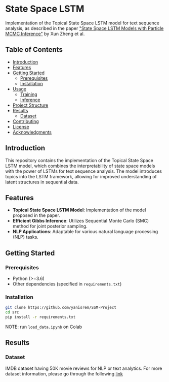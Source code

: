 # State Space LSTM

Implementation of the Topical State Space LSTM model for text sequence analysis, as described in the paper ["State Space LSTM Models with Particle MCMC Inference"](https://arxiv.org/abs/1711.11179) by Xun Zheng et al.

## Table of Contents
- [Introduction](#introduction)
- [Features](#features)
- [Getting Started](#getting-started)
  - [Prerequisites](#prerequisites)
  - [Installation](#installation)
- [Usage](#usage)
  - [Training](#training)
  - [Inference](#inference)
- [Project Structure](#project-structure)
- [Results](#results)
  - [Dataset](#dataset)
- [Contributing](#contributing)
- [License](#license)
- [Acknowledgments](#acknowledgments)

## Introduction

This repository contains the implementation of the Topical State Space LSTM model, which combines the interpretability of state space models with the power of LSTMs for text sequence analysis. The model introduces topics into the LSTM framework, allowing for improved understanding of latent structures in sequential data.

## Features

- **Topical State Space LSTM Model**: Implementation of the model proposed in the paper.
- **Efficient Gibbs Inference**: Utilizes Sequential Monte Carlo (SMC) method for joint posterior sampling.
- **NLP Applications**: Adaptable for various natural language processing (NLP) tasks.

## Getting Started

### Prerequisites

- Python (>=3.6)
- Other dependencies (specified in `requirements.txt`)

### Installation

```bash
git clone https://github.com/yanisrem/SSM-Project
cd src
pip install -r requirements.txt
```

NOTE: run `load_data.ipynb` on Colab

## Results

### Dataset

IMDB dataset having 50K movie reviews for NLP or text analytics.
For more dataset information, please go through the following [link](http://ai.stanford.edu/~amaas/data/sentiment/)
